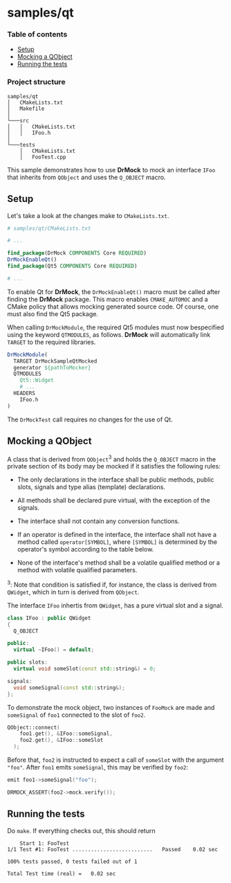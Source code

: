 <!-- 
Copyright 2019 Ole Kliemann, Malte Kliemann

This file is part of DrMock.

DrMock is free software: you can redistribute it and/or modify it
under the terms of the GNU General Public License as published by
the Free Software Foundation, either version 3 of the License, or
(at your option) any later version.

DrMock is distributed in the hope that it will be useful, but
WITHOUT ANY WARRANTY; without even the implied warranty of
MERCHANTABILITY or FITNESS FOR A PARTICULAR PURPOSE.  See the GNU
General Public License for more details.

You should have received a copy of the GNU General Public License
along with DrMock.  If not, see <https://www.gnu.org/licenses/>.
-->

# samples/qt

### Table of contents

* [Setup](#setup)
* [Mocking a QObject](#mocking-a-qobject)
* [Running the tests](#running-the-tests)

### Project structure

```
samples/qt
│   CMakeLists.txt
│   Makefile
│
└───src
│   │   CMakeLists.txt
│   │   IFoo.h
│   
└───tests
    │   CMakeLists.txt
    │   FooTest.cpp
```

This sample demonstrates how to use **DrMock** to mock an interface
`IFoo` that inherits from `QObject` and uses the `Q_OBJECT` macro. 

## Setup

Let's take a look at the changes make to `CMakeLists.txt`. 

```cmake
# samples/qt/CMakeLists.txt

# ...

find_package(DrMock COMPONENTS Core REQUIRED)
DrMockEnableQt()
find_package(Qt5 COMPONENTS Core REQUIRED)

# ...
```

To enable Qt for **DrMock**, the `DrMockEnableQt()` macro must be called
after finding the **DrMock** package. This macro enables `CMAKE_AUTOMOC`
and a CMake policy that allows mocking generated source code. Of course,
one must also find the Qt5 package.

When calling `DrMockModule`, the required Qt5 modules must now
bespecified using the keyword `QTMODULES`, as follows.  **DrMock** will
automatically link `TARGET` to the required libraries.

```cmake
DrMockModule(
  TARGET DrMockSampleQtMocked
  generator ${pathToMocker}
  QTMODULES
    Qt5::Widget
    # ...
  HEADERS
    IFoo.h
)
```

The `DrMockTest` call requires no changes for the use of Qt.

## Mocking a QObject

A class that is derived from `QObject`<sup>3</sup> and holds the `Q_OBJECT` macro in
the private section of its body may be mocked if it satisfies the
following rules:

* The only declarations in the interface shall be public methods, public
  slots, signals and type alias (template) declarations.

* All methods shall be declared pure virtual, with the exception of the
  signals.

* The interface shall not contain any conversion functions.

* If an operator is defined in the interface, the interface shall not
  have a method called `operator[SYMBOL]`, where `[SYMBOL]` is
  determined by the operator's symbol according to the table below.

* None of the interface's method shall be a volatile qualified method
  or a method with volatile qualified parameters.

<sup>3</sup>: Note that condition is satisfied if, for instance, the class is
  derived from `QWidget`, which in turn is derived from `QObject`.

The interface `IFoo` inhertis from `QWidget`, has a pure virtual slot
and a signal.

```cpp
class IFoo : public QWidget
{
  Q_OBJECT

public:
  virtual ~IFoo() = default;

public slots:
  virtual void someSlot(const std::string&) = 0;

signals:
  void someSignal(const std::string&);
};
```

To demonstrate the mock object, two instances of `FooMock` are made
and `someSignal` of `foo1` connected to the slot of `foo2`.

```cpp
QObject::connect(
    foo1.get(), &IFoo::someSignal,
    foo2.get(), &IFoo::someSlot
  );
```

Before that, `foo2` is instructed to expect a call of `someSlot` with
the argument `"foo"`. After `foo1` emits `someSignal`, this may be
verified by `foo2`:

```cpp
emit foo1->someSignal("foo");

DRMOCK_ASSERT(foo2->mock.verify());
```

## Running the tests

Do `make`. If everything checks out, this should return
```
    Start 1: FooTest
1/1 Test #1: FooTest ..........................   Passed    0.02 sec

100% tests passed, 0 tests failed out of 1

Total Test time (real) =   0.02 sec
```

